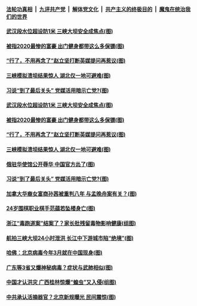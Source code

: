 ####  [法轮功真相](../../../../basic/blob/master/README.md?t=07042102) &nbsp;|&nbsp; [九评共产党](../../../../9ping.md/blob/master/README.md?t=07042102) &nbsp;|&nbsp; [解体党文化](../../../../jtdwh.md/blob/master/README.md?t=07042102)  &nbsp;|&nbsp; [共产主义的终极目的](../../../../gczydzjmd.md/blob/master/README.md?t=07042102) &nbsp;|&nbsp; [魔鬼在统治我们的世界](../../../../mgztzwmdsj.md/blob/master/README.md?t=07042102) 

#### [武汉段水位超设防1米 三峡大坝安全成焦点(图)](../pages/p1/938643.md?t=07042102) 

#### [被指2020最惨的富豪 出门健身都带这么多保镖(图)](../pages/p1/938636.md?t=07042102) 

#### [“行了，不用再念了”赵立坚打断英媒提问再惹议(图)](../pages/p1/938621.md?t=07042102) 

#### [三峡模拟溃坝结果惊人 湖北仅一地可避难(图)](../pages/p1/938604.md?t=07042102) 

#### [习说“到了最后关头” 党媒活用暗示亡党?(图)](../pages/p1/938565.md?t=07042102) 


#### [武汉段水位超设防1米 三峡大坝安全成焦点(图)](../pages/p1/938643.md?t=07042102) 

#### [被指2020最惨的富豪 出门健身都带这么多保镖(图)](../pages/p1/938636.md?t=07042102) 

#### [“行了，不用再念了”赵立坚打断英媒提问再惹议(图)](../pages/p1/938621.md?t=07042102) 

#### [三峡模拟溃坝结果惊人 湖北仅一地可避难(图)](../pages/p1/938604.md?t=07042102) 

#### [俄驻华使馆公开辱华 中国官方怂了(图)](../pages/p1/938598.md?t=07042102) 

#### [习说“到了最后关头” 党媒活用暗示亡党?(图)](../pages/p1/938565.md?t=07042102) 





#### [加拿大华裔女富商孙茜被重判八年 与孟晚舟案有关？(图)](../pages/p1/938557.md?t=07042102) 


#### [24岁围棋职业棋手范蕴若坠楼身亡(图)](../pages/p1/938517.md?t=07042102) 

#### [浙江“毒跑道案”结案了？家长批残留毒物影响健康(组图)](../pages/p1/938515.md?t=07042102) 

#### [航拍三峡大坝24小时泄洪 长江中下游城市陷“绝境”(图)](../pages/p1/938478.md?t=07042102) 

#### [哈佛：北京病毒今年3月就在中国现身(图)](../pages/p1/938504.md?t=07042102) 

#### [广东等3省又爆神秘病毒？症状与武肺相似(图)](../pages/p1/938493.md?t=07042102) 

#### [中国才认洪灾 广西桂林惊爆“蝗虫”又入侵(组图)](../pages/p1/938457.md?t=07042102) 

#### [中共承认活摘器官？北京新规曝光 民间震惊(图)](../pages/p1/938467.md?t=07042102) 


